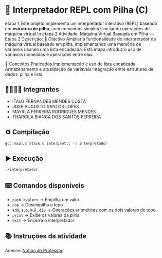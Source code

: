 # 🧠 Interpretador REPL com Pilha (C)
etapa 1
Este projeto implementa um interpretador interativo (REPL) baseado em **estrutura de pilha**, com comandos simples simulando operações de máquina virtual
\n
etapa 2 
Atividade: Máquina Virtual Baseada em Pilha — Etapa 2 Descrição: 🎯 Objetivo Ampliar a funcionalidade do interpretador da máquina virtual baseado em pilha, implementando uma memória de variáveis usando uma lista encadeada. Esta etapa introduz o uso de variáveis nomeadas e operações entre elas.

🧠 Conceitos Praticados Implementação e uso de lista encadeada Armazenamento e atualização de variáveis Integração entre estruturas de dados: pilha e lista

## 👨‍👩‍👧‍👦 Integrantes
- ITALO FERNANDES MENDES COSTA
- JOSE AUGUSTO SANTOS LOPES
- MAYRLA FERREIRA RODRIGUES MENDES
- THARCILA BIANCA DOS SANTOS FERREIRA

## ⚙️ Compilação
```bash
gcc main.c stack.c interpret.c -o interpretador
```

## ▶️ Execução
```bash
./interpretador
```

## ⌨️ Comandos disponíveis
- `push <valor>` → Empilha um valor
- `pop` → Desempilha o topo
- `add`, `sub`, `mul`, `div` → Operações aritméticas com os dois valores do topo
- `print` → Exibe os valores da pilha
- `exit` → Encerra o interpretador

## 📚 Instruções da atividade
Acesse: [Notion do Professor](https://profsergiocosta.notion.site/Laborat-rio-Um-REPL-para-uma-m-quina-baseada-em-pilha-31614c015b68430c864077eb25d214b2)
